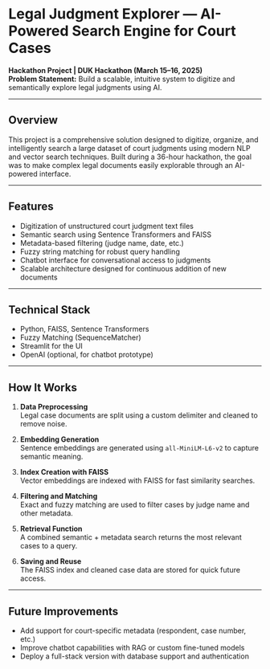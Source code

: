 # Legal Judgment Explorer — AI-Powered Search Engine for Court Cases

**Hackathon Project | DUK Hackathon (March 15–16, 2025)**  
**Problem Statement:** Build a scalable, intuitive system to digitize and semantically explore legal judgments using AI.

---

## Overview

This project is a comprehensive solution designed to digitize, organize, and intelligently search a large dataset of court judgments using modern NLP and vector search techniques. Built during a 36-hour hackathon, the goal was to make complex legal documents easily explorable through an AI-powered interface.

---

## Features

- Digitization of unstructured court judgment text files
- Semantic search using Sentence Transformers and FAISS
- Metadata-based filtering (judge name, date, etc.)
- Fuzzy string matching for robust query handling
- Chatbot interface for conversational access to judgments
- Scalable architecture designed for continuous addition of new documents

---

## Technical Stack

- Python, FAISS, Sentence Transformers
- Fuzzy Matching (SequenceMatcher)
- Streamlit for the UI
- OpenAI (optional, for chatbot prototype)

---

## How It Works

1. **Data Preprocessing**  
   Legal case documents are split using a custom delimiter and cleaned to remove noise.

2. **Embedding Generation**  
   Sentence embeddings are generated using `all-MiniLM-L6-v2` to capture semantic meaning.

3. **Index Creation with FAISS**  
   Vector embeddings are indexed with FAISS for fast similarity searches.

4. **Filtering and Matching**  
   Exact and fuzzy matching are used to filter cases by judge name and other metadata.

5. **Retrieval Function**  
   A combined semantic + metadata search returns the most relevant cases to a query.

6. **Saving and Reuse**  
   The FAISS index and cleaned case data are stored for quick future access.

---

## Future Improvements

- Add support for court-specific metadata (respondent, case number, etc.)
- Improve chatbot capabilities with RAG or custom fine-tuned models
- Deploy a full-stack version with database support and authentication



